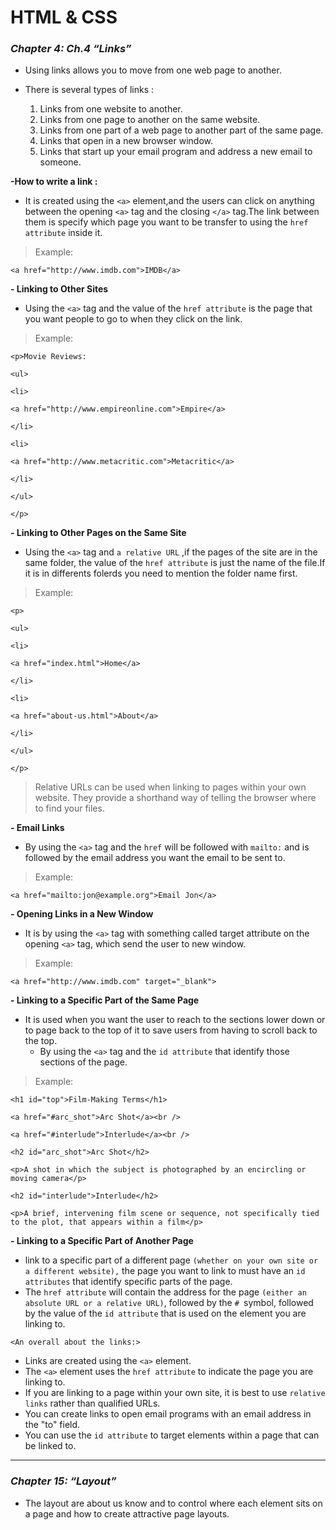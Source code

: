 # **HTML & CSS**

### ***Chapter 4: Ch.4 “Links”***

- Using links allows you to move from one web page to another.

- There is several types of links :
  1. Links from one website to another.
  2. Links from one page to another on the same website.
  3. Links from one part of a web page to another part of the same page.
  4. Links that open in a new browser window.
  5. Links that start up your email program and address a new email to someone.

**-How to write a link :**
- It is created using the `<a>` element,and the users can click on anything between the opening `<a>` tag and the closing `</a>` tag.The link between them is specify which page you want to be transfer to
 using the `href attribute` inside it.

>Example:

`<a href="http://www.imdb.com">IMDB</a>`

**- Linking to Other Sites**
  - Using the `<a>` tag and the value of the `href attribute` is the page that you want people to go to when they click on the link.

>Example:

`<p>Movie Reviews:`

`<ul>`

 `<li>`

`<a href="http://www.empireonline.com">Empire</a>`

`</li>`

 `<li>`

`<a href="http://www.metacritic.com">Metacritic</a>`

`</li>`

`</ul>`

`</p>`

**- Linking to Other Pages on the Same Site**
 - Using the `<a>` tag and `a relative URL` ,if the pages of the site are in the same folder, the value of the `href attribute` is just the name of the file.If it is in differents folerds you need to mention the folder name first.

>Example:

`<p>`

`<ul>`

`<li>`

`<a href="index.html">Home</a>`

`</li>`

`<li>`

`<a href="about-us.html">About</a>`

`</li>`

`</ul>`

`</p>`

>Relative URLs can be used when linking to pages within your own website. They provide a shorthand way of telling the browser where to find your files.

**- Email Links**
- By using the `<a>` tag and the `href` will be followed with `mailto:` and is followed by the email address you want the email to be sent to.

>Example:

`<a href="mailto:jon@example.org">Email Jon</a>`

**- Opening Links in a New Window**
- It is by using the `<a>` tag with something called target attribute on the opening `<a>` tag, which send the user to new window.

>Example:

`<a href="http://www.imdb.com" target="_blank"> `

**- Linking to a Specific Part of the Same Page**
- It is used when you want the user to reach to the sections lower down or to page back to the top of it to save users from having to scroll back to the top.
  - By using the `<a>` tag and the `id attribute` that identify those sections of the page.

>Example:

`<h1 id="top">Film-Making Terms</h1>`

`<a href="#arc_shot">Arc Shot</a><br />`

`<a href="#interlude">Interlude</a><br />`

`<h2 id="arc_shot">Arc Shot</h2>`

`<p>A shot in which the subject is photographed by an encircling or moving camera</p>`

`<h2 id="interlude">Interlude</h2>`

`<p>A brief, intervening film scene or sequence, not specifically tied to the plot, that appears within a film</p>`

**- Linking to a Specific Part of Another Page**
  - link to a specific part of a different page `(whether on your own site or a different website),` the page you want to link to must have an `id attributes` that identify specific parts of the page.
  - The `href attribute` will contain the address for the page `(either an absolute URL or a relative URL)`, followed by the `# `symbol, followed by the value of the `id attribute` that is used on the element you are linking to.

```<An overall about the links:>```
- Links are created using the `<a>` element.
- The `<a>` element uses the `href attribute` to indicate the page you are linking to.
- If you are linking to a page within your own site, it is best to use `relative links` rather than qualified URLs.
- You can create links to open email programs with an email address in the "to" field.
- You can use the `id attribute` to target elements within a page that can be linked to.

-------------------------------------------------------

### ***Chapter 15: “Layout”***

- The layout are about us know and to control where each element sits on a page and how to create attractive page layouts.

